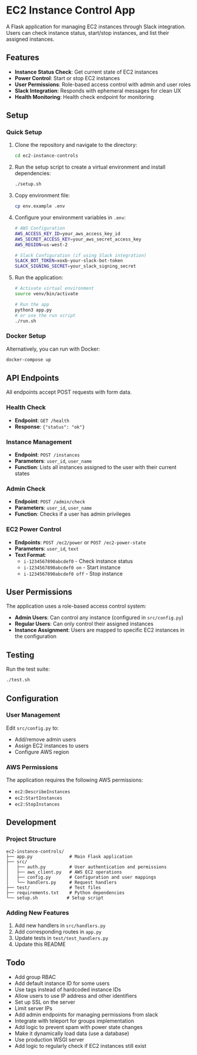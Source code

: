 # EC2 Instance Control App

A Flask application for managing EC2 instances through Slack integration. Users can check instance status, start/stop instances, and list their assigned instances.

## Features

- **Instance Status Check**: Get current state of EC2 instances
- **Power Control**: Start or stop EC2 instances
- **User Permissions**: Role-based access control with admin and user roles
- **Slack Integration**: Responds with ephemeral messages for clean UX
- **Health Monitoring**: Health check endpoint for monitoring

## Setup

### Quick Setup

1. Clone the repository and navigate to the directory:
   ```bash
   cd ec2-instance-controls
   ```

2. Run the setup script to create a virtual environment and install dependencies:
   ```bash
   ./setup.sh
   ```

3. Copy environment file:
   ```bash
   cp env.example .env
   ```

4. Configure your environment variables in `.env`:
   ```bash
   # AWS Configuration
   AWS_ACCESS_KEY_ID=your_aws_access_key_id
   AWS_SECRET_ACCESS_KEY=your_aws_secret_access_key
   AWS_REGION=us-west-2
   
   # Slack Configuration (if using Slack integration)
   SLACK_BOT_TOKEN=xoxb-your-slack-bot-token
   SLACK_SIGNING_SECRET=your_slack_signing_secret
   ```

5. Run the application:
   ```bash
   # Activate virtual environment
   source venv/bin/activate
   
   # Run the app
   python3 app.py
   # or use the run script
   ./run.sh
   ```

### Docker Setup

Alternatively, you can run with Docker:
```bash
docker-compose up
```

## API Endpoints

All endpoints accept POST requests with form data.

### Health Check
- **Endpoint**: `GET /health`
- **Response**: `{"status": "ok"}`

### Instance Management
- **Endpoint**: `POST /instances`
- **Parameters**: `user_id`, `user_name`
- **Function**: Lists all instances assigned to the user with their current states

### Admin Check
- **Endpoint**: `POST /admin/check`
- **Parameters**: `user_id`, `user_name`
- **Function**: Checks if a user has admin privileges

### EC2 Power Control
- **Endpoints**: `POST /ec2/power` or `POST /ec2-power-state`
- **Parameters**: `user_id`, `text`
- **Text Format**: 
  - `i-1234567890abcdef0` - Check instance status
  - `i-1234567890abcdef0 on` - Start instance
  - `i-1234567890abcdef0 off` - Stop instance

## User Permissions

The application uses a role-based access control system:

- **Admin Users**: Can control any instance (configured in `src/config.py`)
- **Regular Users**: Can only control their assigned instances
- **Instance Assignment**: Users are mapped to specific EC2 instances in the configuration

## Testing

Run the test suite:
```bash
./test.sh
```

## Configuration

### User Management
Edit `src/config.py` to:
- Add/remove admin users
- Assign EC2 instances to users
- Configure AWS region

### AWS Permissions
The application requires the following AWS permissions:
- `ec2:DescribeInstances`
- `ec2:StartInstances`
- `ec2:StopInstances`

## Development

### Project Structure
```
ec2-instance-controls/
├── app.py              # Main Flask application
├── src/
│   ├── auth.py         # User authentication and permissions
│   ├── aws_client.py   # AWS EC2 operations
│   ├── config.py       # Configuration and user mappings
│   └── handlers.py     # Request handlers
├── test/               # Test files
├── requirements.txt    # Python dependencies
└── setup.sh           # Setup script
```

### Adding New Features
1. Add new handlers in `src/handlers.py`
2. Add corresponding routes in `app.py`
3. Update tests in `test/test_handlers.py`
4. Update this README

## Todo

- Add group RBAC
- Add default instance ID for some users
- Use tags instead of hardcoded instance IDs
- Allow users to use IP address and other identifiers
- Set up SSL on the server
- Limit server IPs
- Add admin endpoints for managing permissions from slack
- Integrate with teleport for groups implementation
- Add logic to prevent spam with power state changes
- Make it dynamically load data (use a database)
- Use production WSGI server
- Add logic to regularly check if EC2 instances still exist